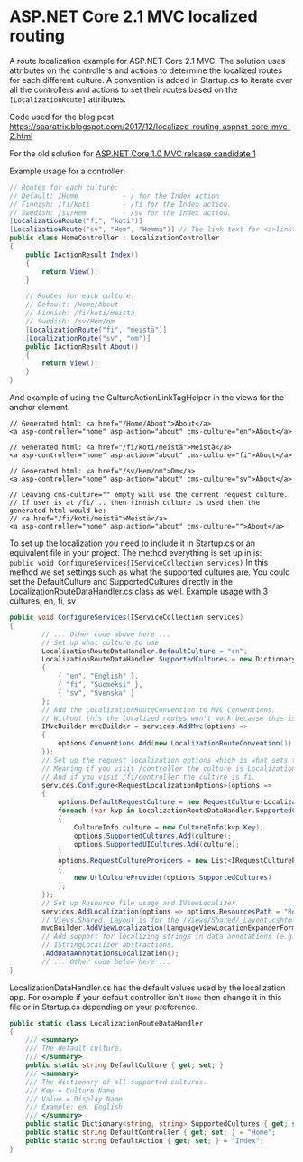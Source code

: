 # ASP.NET Core 2.1 MVC localized routing

A route localization example for ASP.NET Core 2.1 MVC. 
The solution uses attributes on the controllers and actions to determine the localized routes for each different culture. 
A convention is added in Startup.cs to iterate over all the controllers and actions to set their routes based on the `[LocalizationRoute]` attributes. 

Code used for the blog post: https://saaratrix.blogspot.com/2017/12/localized-routing-aspnet-core-mvc-2.html

For the old solution for [ASP.NET Core 1.0 MVC release candidate 1](../../tree/core-1.0-rc-1)

Example usage for a controller:
```cs
// Routes for each culture:
// Default: /Home           - / for the Index action
// Finnish: /fi/koti        - /fi for the Index action.
// Swedish: /sv/Hem         - /sv for the Index action.
[LocalizationRoute("fi", "koti")]
[LocalizationRoute("sv", "Hem", "Hemma")] // The link text for <a>linktext</a> will be Hemma
public class HomeController : LocalizationController
{
    public IActionResult Index()
    {
        return View();
    }

    // Routes for each culture:
    // Default: /Home/About
    // Finnish: /fi/koti/meistä
    // Swedish: /sv/Hem/om
    [LocalizationRoute("fi", "meistä")]
    [LocalizationRoute("sv", "om")]
    public IActionResult About()
    {
        return View();
    }
}
```

And example of using the CultureActionLinkTagHelper in the views for the anchor element.
```
// Generated html: <a href="/Home/About">About</a>
<a asp-controller="home" asp-action="about" cms-culture="en">About</a>

// Generated html: <a href="/fi/koti/meistä">Meistä</a>
<a asp-controller="home" asp-action="about" cms-culture="fi">About</a>

// Generated html: <a href="/sv/Hem/om">Om</a>
<a asp-controller="home" asp-action="about" cms-culture="sv">About</a>

// Leaving cms-culture="" empty will use the current request culture.
// If user is at /fi/... then finnish culture is used then the generated html would be:
// <a href="/fi/koti/meistä">Meistä</a>
<a asp-controller="home" asp-action="about" cms-culture="">About</a>
```

To set up the localization you need to include it in Startup.cs or an equivalent file in your project.
The method everything is set up in is:  
`public void ConfigureServices(IServiceCollection services)` 
In this method we set settings such as what the supported cultures are.
You could set the DefaultCulture and SupportedCultures directly in the LocalizationRouteDataHandler.cs class as well.
Example usage with 3 cultures, en, fi, sv
```cs
public void ConfigureServices(IServiceCollection services)
{
        // ... Other code above here ...
        // Set up what culture to use
        LocalizationRouteDataHandler.DefaultCulture = "en";
        LocalizationRouteDataHandler.SupportedCultures = new Dictionary<string, string>()
        {
            { "en", "English" },
            { "fi", "Suomeksi" },
            { "sv", "Svenska" }
        };
        // Add the LocalizationRouteConvention to MVC Conventions.
        // Without this the localized routes won't work because this is what initializes all the routes!
        IMvcBuilder mvcBuilder = services.AddMvc(options =>
        {
            options.Conventions.Add(new LocalizationRouteConvention());
        });
        // Set up the request localization options which is what sets the culture for every http request.
        // Meaning if you visit /controller the culture is LocalizationRouteDataHandler.DefaultCulture.
        // And if you visit /fi/controller the culture is fi.
        services.Configure<RequestLocalizationOptions>(options =>
        {
            options.DefaultRequestCulture = new RequestCulture(LocalizationRouteDataHandler.DefaultCulture, LocalizationRouteDataHandler.DefaultCulture);
            foreach (var kvp in LocalizationRouteDataHandler.SupportedCultures)
            {
                CultureInfo culture = new CultureInfo(kvp.Key);
                options.SupportedCultures.Add(culture);
                options.SupportedUICultures.Add(culture);
            }
            options.RequestCultureProviders = new List<IRequestCultureProvider>()
            {
                new UrlCultureProvider(options.SupportedCultures)
            };
        });
        // Set up Resource file usage and IViewLocalizer
        services.AddLocalization(options => options.ResourcesPath = "Resources");
        // Views.Shared._Layout is for the /Views/Shared/_Layout.cshtml file
        mvcBuilder.AddViewLocalization(LanguageViewLocationExpanderFormat.Suffix)
        // Add support for localizing strings in data annotations (e.g. validation messages) via the
        // IStringLocalizer abstractions.
        .AddDataAnnotationsLocalization();
        // ... Other code below here ...
}
```

LocalizationDataHandler.cs has the default values used by the localization app.
For example if your default controller isn't `Home` then change it in this file or in Startup.cs depending on your preference.
```cs
public static class LocalizationRouteDataHandler
{
    /// <summary>
    /// The default culture.
    /// </summary>
    public static string DefaultCulture { get; set; }
    /// <summary>
    /// The dictionary of all supported cultures.
    /// Key = Culture Name
    /// Value = Display Name
    /// Example: en, English
    /// </summary>
    public static Dictionary<string, string> SupportedCultures { get; set; }
    public static string DefaultController { get; set; } = "Home";
    public static string DefaultAction { get; set; } = "Index";
}
```


